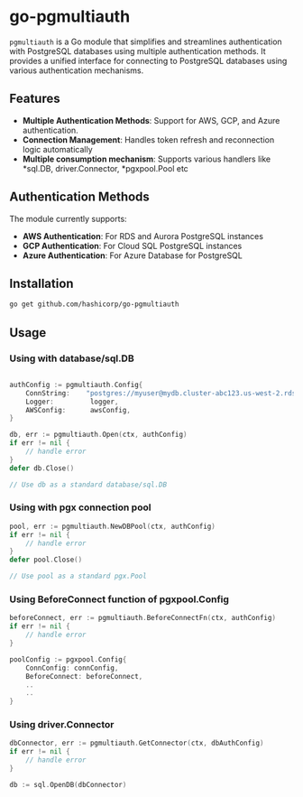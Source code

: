 # go-pgmultiauth

`pgmultiauth` is a Go module that simplifies and streamlines authentication with PostgreSQL databases using multiple authentication methods. It provides a unified interface for connecting to PostgreSQL databases using various authentication mechanisms.

## Features

- **Multiple Authentication Methods**: Support for AWS, GCP, and Azure authentication.
- **Connection Management**: Handles token refresh and reconnection logic automatically
- **Multiple consumption mechanism**: Supports various handlers like *sql.DB, driver.Connector, *pgxpool.Pool etc

## Authentication Methods

The module currently supports:

- **AWS  Authentication**: For RDS and Aurora PostgreSQL instances
- **GCP Authentication**: For Cloud SQL PostgreSQL instances
- **Azure Authentication**: For Azure Database for PostgreSQL

## Installation

```bash
go get github.com/hashicorp/go-pgmultiauth
```


## Usage

### Using with database/sql.DB

```go

authConfig := pgmultiauth.Config{
    ConnString:    "postgres://myuser@mydb.cluster-abc123.us-west-2.rds.amazonaws.com:5432/mydb",
    Logger:         logger,
    AWSConfig:      awsConfig,
}

db, err := pgmultiauth.Open(ctx, authConfig)
if err != nil {
    // handle error
}
defer db.Close()

// Use db as a standard database/sql.DB
```

### Using with pgx connection pool
```go
pool, err := pgmultiauth.NewDBPool(ctx, authConfig)
if err != nil {
    // handle error
}
defer pool.Close()

// Use pool as a standard pgx.Pool
```

### Using BeforeConnect function of pgxpool.Config
```go
beforeConnect, err := pgmultiauth.BeforeConnectFn(ctx, authConfig)
if err != nil {
    // handle error
}

poolConfig := pgxpool.Config{
    ConnConfig: connConfig,
    BeforeConnect: beforeConnect,
    ..
    ..
}
```

### Using driver.Connector

```go
dbConnector, err := pgmultiauth.GetConnector(ctx, dbAuthConfig)
if err != nil {
    // handle error
}

db := sql.OpenDB(dbConnector)
```
